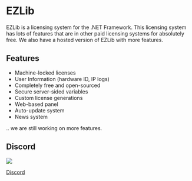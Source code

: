 # EZLib


EZLib is a licensing system for the .NET Framework. This licensing system has lots of features that are in other paid licensing systems for absolutely free. We also have a hosted version of EZLib with more features.
## Features
* Machine-locked licenses
* User Information (hardware ID, IP logs)
* Completely free and open-sourced
* Secure server-sided variables
* Custom license generations
* Web-based panel
* Auto-update system
* News system

.. we are still working on more features.

## Discord
![](https://cdn-images-1.medium.com/max/230/1*OoXboCzk0gYvTNwNnV4S9A@2x.png)

[Discord](https://discord.gg/jGkrde)
